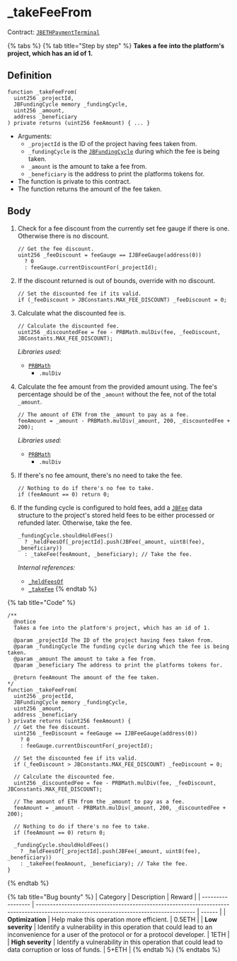 # \_takeFeeFrom

Contract: [`JBETHPaymentTerminal`](../)​‌

{% tabs %}
{% tab title="Step by step" %}
**Takes a fee into the platform's project, which has an id of 1.**

## Definition

```solidity
function _takeFeeFrom(
  uint256 _projectId,
  JBFundingCycle memory _fundingCycle,
  uint256 _amount,
  address _beneficiary
) private returns (uint256 feeAmount) { ... }
```

* Arguments:
  * `_projectId` is the ID of the project having fees taken from.
  * `_fundingCycle` is the [`JBFundingCycle`](../../../../data-structures/jbfundingcycle.md) during which the fee is being taken.
  * `_amount` is the amount to take a fee from.
  * `_beneficiary` is the address to print the platforms tokens for.
* The function is private to this contract.
* The function returns the amount of the fee taken.

## Body

1.  Check for a fee discount from the currently set fee gauge if there is one. Otherwise there is no discount.

    ```solidity
    // Get the fee discount.
    uint256 _feeDiscount = feeGauge == IJBFeeGauge(address(0))
      ? 0
      : feeGauge.currentDiscountFor(_projectId);
    ```

2.  If the discount returned is out of bounds, override with no discount.

    ```solidity
    // Set the discounted fee if its valid.
    if (_feeDiscount > JBConstants.MAX_FEE_DISCOUNT) _feeDiscount = 0;
    ```

3.  Calculate what the discounted fee is.

    ```solidity
    // Calculate the discounted fee.
    uint256 _discountedFee = fee - PRBMath.mulDiv(fee, _feeDiscount, JBConstants.MAX_FEE_DISCOUNT);
    ```

    _Libraries used:_

    * [`PRBMath`](https://github.com/hifi-finance/prb-math/blob/main/contracts/PRBMath.sol)
      * `.mulDiv`
4.  Calculate the fee amount from the provided amount using. The fee's percentage should be of the `_amount` without the fee, not of the total `_amount`.

    ```solidity
    // The amount of ETH from the _amount to pay as a fee.
    feeAmount = _amount - PRBMath.mulDiv(_amount, 200, _discountedFee + 200);
    ```

    _Libraries used:_

    * [`PRBMath`](https://github.com/hifi-finance/prb-math/blob/main/contracts/PRBMath.sol)
      * `.mulDiv`
2.  If there's no fee amount, there's no need to take the fee.

    ```solidity
    // Nothing to do if there's no fee to take.
    if (feeAmount == 0) return 0;
    ```
3.  If the funding cycle is configured to hold fees, add a [`JBFee`](../../../../data-structures/jbfee.md) data structure to the project's stored held fees to be either processed or refunded later. Otherwise, take the fee.

    ```solidity
    _fundingCycle.shouldHoldFees()
      ? _heldFeesOf[_projectId].push(JBFee(_amount, uint8(fee), _beneficiary))
      : _takeFee(feeAmount, _beneficiary); // Take the fee.
    ```

    _Internal references:_

    * [`_heldFeesOf`](../properties/\_heldfeesof.md)
    * [`_takeFee`](\_takefee.md)
{% endtab %}

{% tab title="Code" %}
```solidity
/**
  @notice
  Takes a fee into the platform's project, which has an id of 1.

  @param _projectId The ID of the project having fees taken from.
  @param _fundingCycle The funding cycle during which the fee is being taken.
  @param _amount The amount to take a fee from.
  @param _beneficiary The address to print the platforms tokens for.

  @return feeAmount The amount of the fee taken.
*/
function _takeFeeFrom(
  uint256 _projectId,
  JBFundingCycle memory _fundingCycle,
  uint256 _amount,
  address _beneficiary
) private returns (uint256 feeAmount) {
  // Get the fee discount.
  uint256 _feeDiscount = feeGauge == IJBFeeGauge(address(0))
    ? 0
    : feeGauge.currentDiscountFor(_projectId);

  // Set the discounted fee if its valid.
  if (_feeDiscount > JBConstants.MAX_FEE_DISCOUNT) _feeDiscount = 0;

  // Calculate the discounted fee.
  uint256 _discountedFee = fee - PRBMath.mulDiv(fee, _feeDiscount, JBConstants.MAX_FEE_DISCOUNT);

  // The amount of ETH from the _amount to pay as a fee.
  feeAmount = _amount - PRBMath.mulDiv(_amount, 200, _discountedFee + 200);

  // Nothing to do if there's no fee to take.
  if (feeAmount == 0) return 0;

  _fundingCycle.shouldHoldFees()
    ? _heldFeesOf[_projectId].push(JBFee(_amount, uint8(fee), _beneficiary))
    : _takeFee(feeAmount, _beneficiary); // Take the fee.
}
```
{% endtab %}

{% tab title="Bug bounty" %}
| Category          | Description                                                                                                                            | Reward |
| ----------------- | -------------------------------------------------------------------------------------------------------------------------------------- | ------ |
| **Optimization**  | Help make this operation more efficient.                                                                                               | 0.5ETH |
| **Low severity**  | Identify a vulnerability in this operation that could lead to an inconvenience for a user of the protocol or for a protocol developer. | 1ETH   |
| **High severity** | Identify a vulnerability in this operation that could lead to data corruption or loss of funds.                                        | 5+ETH  |
{% endtab %}
{% endtabs %}
